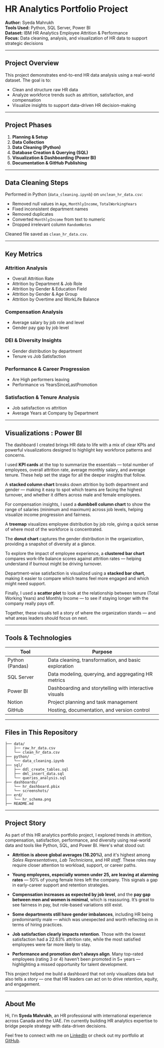 
# HR Analytics Portfolio Project

**Author:** Syeda Mahrukh  
**Tools Used:** Python, SQL Server, Power BI  
**Dataset:** IBM HR Analytics Employee Attrition & Performance  
**Focus:** Data cleaning, analysis, and visualization of HR data to support strategic decisions

---

## Project Overview

This project demonstrates end-to-end HR data analysis using a real-world dataset. The goal is to:
- Clean and structure raw HR data
- Analyze workforce trends such as attrition, satisfaction, and compensation
- Visualize insights to support data-driven HR decision-making

---

## Project Phases

1. **Planning & Setup**
2. **Data Collection**
3. **Data Cleaning (Python)**
4. **Database Creation & Querying (SQL)**
5. **Visualization & Dashboarding (Power BI)**
6. **Documentation & GitHub Publishing**

---

## Data Cleaning Steps

Performed in Python (`data_cleaning.ipynb`) on `unclean_hr_data.csv`:
- Removed null values in `Age`, `MonthlyIncome`, `TotalWorkingYears`
- Fixed inconsistent department names
- Removed duplicates
- Converted `MonthlyIncome` from text to numeric
- Dropped irrelevant column `RandomNotes`

Cleaned file saved as `clean_hr_data.csv`.

---

## Key Metrics 

### Attrition Analysis
- Overall Attrition Rate
- Attrition by Department & Job Role
- Attrition by Gender & Education Field
- Attrition by Gender & Age Group
- Attrition by Overtime and WorkLife Balance

### Compensation Analysis
- Average salary by job role and level
- Gender pay gap by job level

### DEI & Diversity Insights
- Gender distribution by department
- Tenure vs Job Satisfaction

### Performance & Career Progression
- Are High performers leaving
- Performance vs YearsSinceLastPromotion

### Satisfaction & Tenure Analysis
- Job satisfaction vs attrition
- Average Years at Company by Department

---

## Visualizations : Power BI 

The dashboard I created brings HR data to life with a mix of clear KPIs and powerful visualizations designed to highlight key workforce patterns and concerns.

I used **KPI cards** at the top to summarize the essentials — total number of employees, overall attrition rate, average monthly salary, and average tenure. These help set the stage for all the deeper insights that follow.

A **stacked column chart** breaks down attrition by both department and gender — making it easy to spot which teams are facing the highest turnover, and whether it differs across male and female employees.

For compensation insights, I used a **dumbbell column chart** to show the range of salaries (minimum and maximum) across job levels, helping visualize income progression and fairness.

A **treemap** visualizes employee distribution by job role, giving a quick sense of where most of the workforce is concentrated.

The **donut chart** captures the gender distribution in the organization, providing a snapshot of diversity at a glance.

To explore the impact of employee experience, a **clustered bar chart** compares work-life balance scores against attrition rates — helping understand if burnout might be driving turnover.

Department-wise satisfaction is visualized using a **stacked bar chart**, making it easier to compare which teams feel more engaged and which might need support.

Finally, I used a **scatter plot** to look at the relationship between tenure (Total Working Years) and Monthly Income — to see if staying longer with the company really pays off.

Together, these visuals tell a story of where the organization stands — and what areas leaders should focus on next.

---

## Tools & Technologies

| Tool | Purpose |
|------|---------|
| Python (Pandas) | Data cleaning, transformation, and basic exploration |
| SQL Server | Data modeling, querying, and aggregating HR metrics |
| Power BI | Dashboarding and storytelling with interactive visuals |
| Notion | Project planning and task management |
| GitHub | Hosting, documentation, and version control |

---

## Files in This Repository

```
├── data/
│   ├── raw_hr_data.csv
│   └── clean_hr_data.csv
├── python/
│   └── data_cleaning.ipynb
├── sql/
│   ├── ddl_create_tables.sql
│   ├── dml_insert_data.sql
│   └── queries_analysis.sql
├── dashboards/
│   └── hr_dashboard.pbix
│   └── screenshots/
├── erd/
│   └── hr_schema.png
├── README.md
```
---

## Project Story

As part of this HR analytics portfolio project, I explored trends in attrition, compensation, satisfaction, performance, and diversity using real-world data and tools like Python, SQL, and Power BI. Here's what stood out:

- **Attrition is above global averages (16.20%)**, and it's highest among *Sales Representatives*, *Lab Technicians*, and *HR staff*. These roles may require closer attention to workload, support, or career paths.

- **Young employees, especially women under 25, are leaving at alarming rates** — 50% of young female hires left the company. This signals a gap in early-career support and retention strategies.

- **Compensation increases as expected by job level**, and the **pay gap between men and women is minimal**, which is reassuring. It’s great to see fairness in pay, but role-based variations still exist.

- **Some departments still have gender imbalances**, including HR being predominantly male — which was unexpected and worth reflecting on in terms of hiring practices.

- **Job satisfaction clearly impacts retention**. Those with the lowest satisfaction had a 22.63% attrition rate, while the most satisfied employees were far more likely to stay.

- **Performance and promotion don’t always align**. Many top-rated employees (rating 3 or 4) haven’t been promoted in 5+ years — highlighting a missed opportunity for talent development.

This project helped me build a dashboard that not only visualizes data but also tells a story — one that HR leaders can act on to drive retention, equity, and engagement.

---

## About Me

Hi, I’m **Syeda Mahrukh**, an HR professional with international experience across Canada and the UAE. I’m currently building HR analytics expertise to bridge people strategy with data-driven decisions.

Feel free to connect with me on [LinkedIn](https://www.linkedin.com/in/syeda-mahrukh/) or check out my portfolio at [GitHub](https://github.com/SMahrukh/hr-analytics-portfolio/tree/main).
